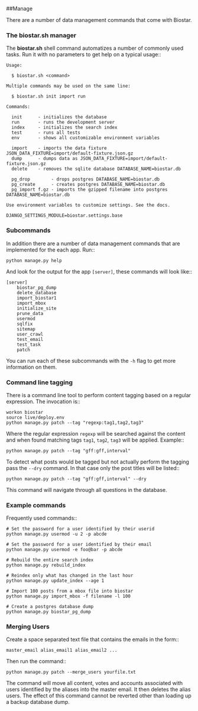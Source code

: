 ##Manage

There are a number of data management commands that come with Biostar.

### The biostar.sh manager

The **biostar.sh** shell command automatizes a number of commonly used tasks. Run it
with no parameters to get help on a typical usage::

    Usage:

      $ biostar.sh <command>

    Multiple commands may be used on the same line:

      $ biostar.sh init import run

    Commands:

      init      - initializes the database
      run       - runs the development server
      index     - initializes the search index
      test      - runs all tests
      env       - shows all customizable environment variables

      import    - imports the data fixture JSON_DATA_FIXTURE=import/default-fixture.json.gz
      dump      - dumps data as JSON_DATA_FIXTURE=import/default-fixture.json.gz
      delete    - removes the sqlite database DATABASE_NAME=biostar.db

      pg_drop        - drops postgres DATABASE_NAME=biostar.db
      pg_create      - creates postgres DATABASE_NAME=biostar.db
      pg_import f.gz - imports the gzipped filename into postgres DATABASE_NAME=biostar.db

    Use environment variables to customize settings. See the docs.

    DJANGO_SETTINGS_MODULE=biostar.settings.base

### Subcommands

In addition there are a  number of data management commands that are implemented for the each app.
Run::

    python manage.py help

And look for the output for the app ``[server]``, these commands will look like::

    [server]
        biostar_pg_dump
        delete_database
        import_biostar1
        import_mbox
        initialize_site
        prune_data
        usermod
        sqlfix
        sitemap
        user_crawl
        test_email
        test_task
        patch

You can run each of these subcommands with the `-h` flag to get more information on them.

### Command line tagging

There is a command line tool to perform content tagging based on a regular expression. The
invocation is::

	workon biostar
	source live/deploy.env
    python manage.py patch --tag "regexp:tag1,tag2,tag3"

Where the regular expression ``regexp`` will be searched against the content and when found matching
tags ``tag1``, ``tag2``, ``tag3`` will be applied. Example::

    python manage.py patch --tag "gff:gff,interval"

To detect what posts would be tagged but not actually perform the tagging pass the ``--dry`` command.
In that case only the post titles will be listed::

    python manage.py patch --tag "gff:gff,interval" --dry

This command will navigate through all questions in the database.

### Example commands

Frequently used commands::

    # Set the password for a user identified by their userid
    python manage.py usermod -u 2 -p abcde

    # Set the password for a user identified by their email
    python manage.py usermod -e foo@bar -p abcde

    # Rebuild the entire search index
    python manage.py rebuild_index

    # Reindex only what has changed in the last hour
    python manage.py update_index --age 1

    # Import 100 posts from a mbox file into biostar
    python manage.py import_mbox -f filename -l 100

    # Create a postgres database dump
    python manage.py biostar_pg_dump

### Merging Users

Create a space separated text file that contains the emails in the form::

    master_email alias_email1 alias_email2 ...

Then run the command::

	python manage.py patch --merge_users yourfile.txt

The command will move all content, votes and accounts associated with users identified by
the aliases into the master email. It then deletes the alias users. The effect of this
command cannot be reverted other than loading up a backup database dump.